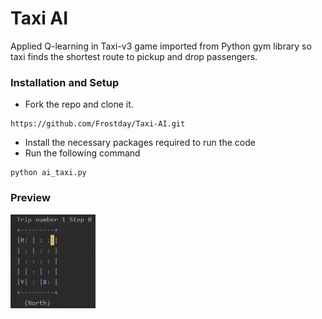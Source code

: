 # Taxi AI
Applied Q-learning in Taxi-v3 game imported from Python gym library so taxi finds the shortest route to pickup and drop passengers.

### Installation and Setup

* Fork the repo and clone it.
```
https://github.com/Frostday/Taxi-AI.git
```
* Install the necessary packages required to run the code
* Run the following command
```
python ai_taxi.py
```

### Preview

![](assets/result.gif)
